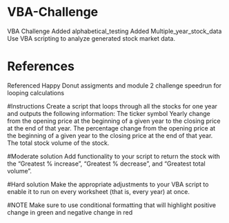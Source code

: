 # VBA-Challenge
VBA Challenge
Added alphabetical_testing
Added Multiple_year_stock_data
Use VBA scripting to analyze generated stock market data.

# References
Referenced Happy Donut assigments and module 2 challenge speedrun for looping calculations

#Instructions
Create a script that loops through all the stocks for one year and outputs the following information:
  The ticker symbol
  Yearly change from the opening price at the beginning of a given year to the closing price at the end of that year.
  The percentage change from the opening price at the beginning of a given year to the closing price at the end of that year.
  The total stock volume of the stock. 

#Moderate solution
Add functionality to your script to return the stock with the “Greatest % increase”, “Greatest % decrease”, and “Greatest total volume”. 

#Hard solution
Make the appropriate adjustments to your VBA script to enable it to run on every worksheet (that is, every year) at once.

#NOTE
Make sure to use conditional formatting that will highlight positive change in green and negative change in red
